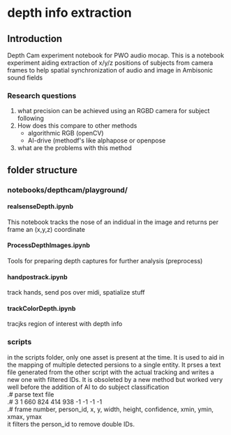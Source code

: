 # depth info extraction  
## Introduction  
Depth Cam experiment notebook for PWO audio mocap. This is a notebook experiment aiding extraction of x/y/z positions of subjects from camera frames to help spatial synchronization of audio and image in Ambisonic sound fields

### Research questions

1. what precision can be achieved using an RGBD camera for subject following
2. How does this compare to other methods
    - algorithmic RGB (openCV)
    - AI-drive (methodf's like alphapose or openpose
3. what are the problems with this method

## folder structure
### notebooks/depthcam/playground/
#### realsenseDepth.ipynb
This notebook tracks the nose of an indidual in the image and returns per frame an (x,y,z) coordinate

#### ProcessDepthImages.ipynb
Tools for preparing depth captures for further analysis (preprocess)

#### handpostrack.ipynb
track hands, send pos over midi, spatialize stuff

#### trackColorDepth.ipynb
tracjks region of interest with depth info

### scripts
in the scripts folder, only one asset is present at the time.
It is used to aid in the mapping of multiple detected persions to a single entity. It prses a text file generated from the other script with the actual tracking and writes a new one with filtered IDs. It is obsoleted by a new method but worked very well before the addition of AI to do subject classification  
    .# parse text file  
    .# 3 1 660 824 414 938 -1 -1 -1 -1   
    .# frame number, person_id, x, y, width, height, confidence, xmin, ymin, xmax, ymax  
it filters the person_id to remove double IDs. 

